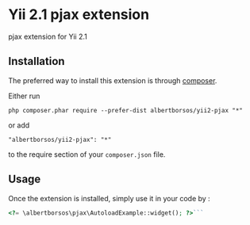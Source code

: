 Yii 2.1 pjax extension
======================
pjax extension for Yii 2.1

Installation
------------

The preferred way to install this extension is through [composer](http://getcomposer.org/download/).

Either run

```
php composer.phar require --prefer-dist albertborsos/yii2-pjax "*"
```

or add

```
"albertborsos/yii2-pjax": "*"
```

to the require section of your `composer.json` file.


Usage
-----

Once the extension is installed, simply use it in your code by  :

```php
<?= \albertborsos\pjax\AutoloadExample::widget(); ?>```